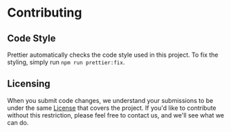 # Contributing

## Code Style

Prettier automatically checks the code style used in this project. To fix the
styling, simply run `npm run prettier:fix`.

## Licensing

When you submit code changes, we understand your submissions to be under the
same [License](LICENSE) that covers the project. If you'd like to contribute
without this restriction, please feel free to contact us, and we'll see what we
can do.
